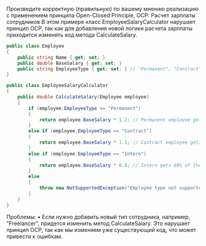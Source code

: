 ﻿Произведите корректную (правильную) по вашему мнению реализацию с применением принципа Open-Closed Principle, OCP:
Расчет зарплаты сотрудников
В этом примере класс EmployeeSalaryCalculator нарушает принцип OCP, так как для добавления новой логики расчета зарплаты приходится изменять код метода CalculateSalary.
```csharp
public class Employee
{
    public string Name { get; set; }
    public double BaseSalary { get; set; }
    public string EmployeeType { get; set; } // "Permanent", "Contract", "Intern"
}

public class EmployeeSalaryCalculator
{
    public double CalculateSalary(Employee employee)
    {
        if (employee.EmployeeType == "Permanent")
        {
            return employee.BaseSalary * 1.2; // Permanent employee gets 20% bonus
        }
        else if (employee.EmployeeType == "Contract")
        {
            return employee.BaseSalary * 1.1; // Contract employee gets 10% bonus
        }
        else if (employee.EmployeeType == "Intern")
        {
            return employee.BaseSalary * 0.8; // Intern gets 80% of the base salary
        }
        else
        {
            throw new NotSupportedException("Employee type not supported");
        }
    }
}
```
Проблемы:
•	Если нужно добавить новый тип сотрудника, например, "Freelancer", придется изменить метод CalculateSalary. Это нарушает принцип OCP, так как мы изменяем уже существующий код, что может привести к ошибкам.
